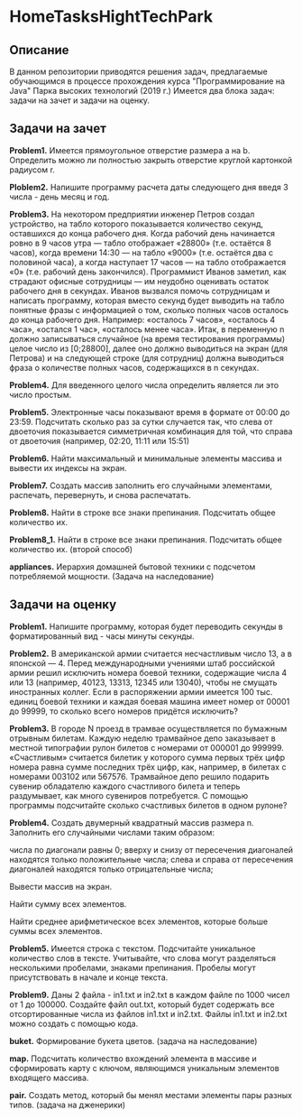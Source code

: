 # HomeTasksHightTechPark
## Описание
В данном репозитории приводятся решения задач, предлагаемые обучающимся в процессе прохождения курса "Программирование на Java" Парка высоких технологий (2019 г.)
Имеется два блока задач: задачи на зачет и задачи на оценку.
## Задачи на зачет
**Problem1.** Имеется прямоугольное отверстие размера a на b.
    Определить можно ли полностью закрыть отверстие круглой картонкой радиусом r.
    
**Ploblem2.** Напишите программу расчета даты следующего дня введя 3 числа - день месяц и год.

**Problem3.** На некотором предприятии инженер Петров создал устройство, на табло которого показывается количество секунд,
оставшихся до конца рабочего дня.
Когда рабочий день начинается ровно в 9 часов утра — табло отображает «28800» (т.е. остаётся 8 часов),
когда времени 14:30 — на табло «9000» (т.е. остаётся два с половиной часа),
а когда наступает 17 часов — на табло отображается «0» (т.е. рабочий день закончился).
Программист Иванов заметил, как страдают офисные сотрудницы — им неудобно оценивать остаток рабочего дня в секундах.
Иванов вызвался помочь сотрудницам и написать программу, которая вместо секунд будет выводить
на табло понятные фразы с информацией о том, сколько полных часов осталось до конца рабочего дня.
Например: «осталось 7 часов», «осталось 4 часа», «остался 1 час», «осталось менее часа».
Итак, в переменную n должно записываться случайное (на время тестирования программы) целое число из [0;28800],
далее оно должно выводиться на экран (для Петрова) и на следующей строке (для сотрудниц) должна выводиться фраза
о количестве полных часов, содержащихся в n секундах.

**Problem4.** Для введенного целого числа определить является ли это число простым.

**Problem5.** Электронные часы показывают время в формате от 00:00 до 23:59.
Подсчитать сколько раз за сутки случается так, что слева от двоеточия показывается симметричная комбинация для той,
что справа от двоеточия (например, 02:20, 11:11 или 15:51)

**Problem6.** Найти максимальный и минимальные элементы массива и вывести их индексы на экран.

**Problem7.** Создать массив заполнить его случайными элементами, распечать, перевернуть, и снова распечатать.

**Problem8.** Найти в строке все знаки препинания. Подсчитать общее количество их.

**Problem8_1.** Найти в строке все знаки препинания. Подсчитать общее количество их. (второй способ)

**appliances.** Иерархия домашней бытовой техники с подсчетом потребляемой мощности. (Задача на наследование)

## Задачи на оценку

**Problem1.** Напишите программу,
    которая будет переводить секунды в форматированный вид - часы минуты секунды.
    
**Problem2.** В американской армии считается несчастливым число 13, а в японской — 4.
Перед международными учениями штаб российской армии решил исключить номера боевой техники, содержащие числа 4 или 13
(например, 40123, 13313, 12345 или 13040), чтобы не смущать иностранных коллег.
Если в распоряжении армии имеется 100 тыс. единиц боевой техники и каждая боевая машина имеет номер от 00001 до 99999,
то сколько всего номеров придётся исключить?

**Problem3.** В городе N проезд в трамвае осуществляется по бумажным отрывным билетам.
Каждую неделю трамвайное депо заказывает в местной типографии рулон билетов с номерами от 000001 до 999999.
«Счастливым» считается билетик у которого сумма первых трёх цифр номера равна сумме последних трёх цифр,
как, например, в билетах с номерами 003102 или 567576.
Трамвайное депо решило подарить сувенир обладателю каждого счастливого билета и теперь раздумывает,
как много сувениров потребуется.
С помощью программы подсчитайте сколько счастливых билетов в одном рулоне?

**Problem4.** Создать двумерный квадратный массив размера n.
Заполнить его случайными числами таким образом:

числа по диагонали равны 0;
вверху и снизу от пересечения диагоналей находятся только положительные числа;
слева и справа от пересечения диагоналей находятся только отрицательные числа;

Вывести массив на экран.

Найти сумму всех элементов.

Найти среднее арифметическое всех элементов, которые больше суммы всех элементов.
 
 **Problem5.** Имеется строка с текстом.
Подсчитайте уникальное количество слов в тексте.
Учитывайте, что слова могут разделяться несколькими пробелами, знаками препинания.
Пробелы могут присутствовать в начале и конце текста.

**Problem9.** Даны 2 файла - in1.txt и in2.txt в каждом файле по 1000 чисел от 1 до 100000. Создайте файл out.txt, который будет содержать все отсортированные числа из файлов in1.txt и in2.txt. Файлы in1.txt и in2.txt можно создать с помощью кода.

**buket.** Формирование букета цветов. (задача на наследование)

**map.** Подсчитать количество вхождений элемента в массиве и сформировать карту с ключом, являющимся уникальным элементов входящего массива.

**pair.** Создать метод, который бы менял местами элементы пары разных типов. (задача на дженерики) 


